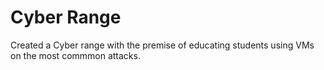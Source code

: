 # Cyber Range
Created a Cyber range with the premise of educating students using VMs on the most commmon attacks.
